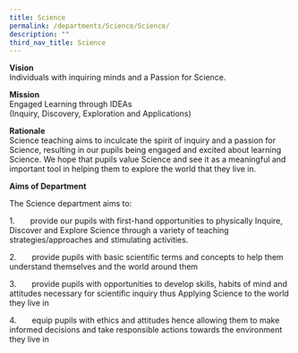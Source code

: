 ```yaml
---
title: Science
permalink: /departments/Science/Science/
description: ""
third_nav_title: Science
---
```

**Vision**            
<br>Individuals with inquiring minds and a Passion for Science.

**Mission**         
<br>Engaged Learning through IDEAs
<br>(Inquiry, Discovery, Exploration and Applications)

**Rationale**
<br>Science teaching aims to inculcate the spirit of inquiry and a passion for Science, resulting in our pupils being engaged and excited about learning Science. We hope that pupils value Science and see it as a meaningful and important tool in helping them to explore the world that they live in.

**Aims of Department**

The Science department aims to:

1.       provide our pupils with first-hand opportunities to physically Inquire, Discover and Explore Science through a variety of teaching strategies/approaches and stimulating activities.  

2.       provide pupils with basic scientific terms and concepts to help them understand themselves and the world around them

3.       provide pupils with opportunities to develop skills, habits of mind and attitudes necessary for scientific inquiry thus Applying Science to the world they live in

4.       equip pupils with ethics and attitudes hence allowing them to make informed decisions and take responsible actions towards the environment they live in



